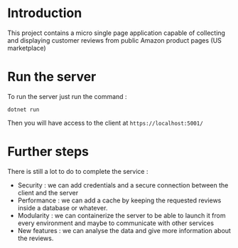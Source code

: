 # Introduction
This project contains a micro single page application capable of collecting and displaying customer reviews from public Amazon product pages (US marketplace)

# Run the server
To run the server just run the command : 

```
dotnet run
```

Then you will have access to the client at `https://localhost:5001/`

# Further steps

There is still a lot to do to complete the service :
- Security : we can add credentials and a secure connection between the client and the server
- Performance : we can add a cache by keeping the requested reviews inside a database or whatever.
- Modularity : we can containerize the server to be able to launch it from every environment and maybe to communicate with other services
- New features : we can analyse the data and give more information about the reviews. 